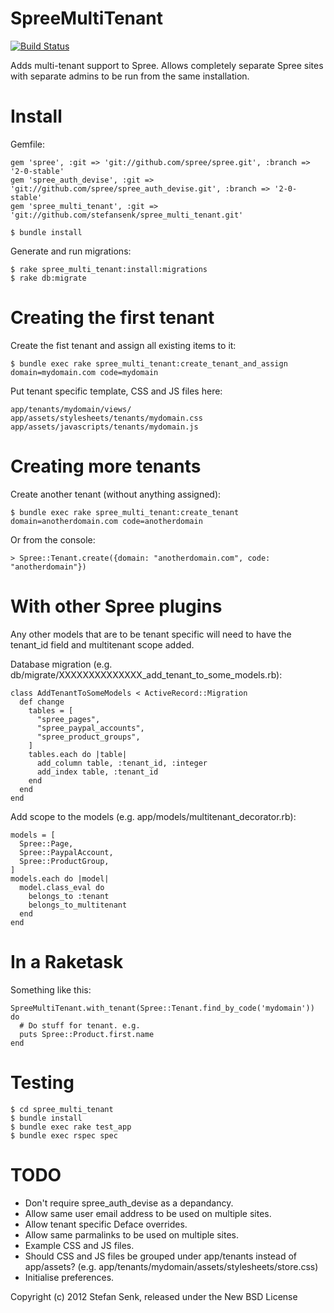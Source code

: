 SpreeMultiTenant
================

[![Build Status](https://travis-ci.org/stefansenk/spree_multi_tenant.png?branch=master)](https://travis-ci.org/stefansenk/spree_multi_tenant)

Adds multi-tenant support to Spree. Allows completely separate Spree sites with separate admins to be run from the same installation.


Install
=======

Gemfile:

    gem 'spree', :git => 'git://github.com/spree/spree.git', :branch => '2-0-stable'
    gem 'spree_auth_devise', :git => 'git://github.com/spree/spree_auth_devise.git', :branch => '2-0-stable'
    gem 'spree_multi_tenant', :git => 'git://github.com/stefansenk/spree_multi_tenant.git'

    $ bundle install


Generate and run migrations:

    $ rake spree_multi_tenant:install:migrations
    $ rake db:migrate
    

Creating the first tenant
=========================

Create the fist tenant and assign all existing items to it:

    $ bundle exec rake spree_multi_tenant:create_tenant_and_assign domain=mydomain.com code=mydomain
    

Put tenant specific template, CSS and JS files here:

    app/tenants/mydomain/views/
    app/assets/stylesheets/tenants/mydomain.css
    app/assets/javascripts/tenants/mydomain.js


Creating more tenants
=====================

Create another tenant (without anything assigned):

    $ bundle exec rake spree_multi_tenant:create_tenant domain=anotherdomain.com code=anotherdomain

Or from the console:

    > Spree::Tenant.create({domain: "anotherdomain.com", code: "anotherdomain"})


With other Spree plugins
========================

Any other models that are to be tenant specific will need to have the tenant\_id field and multitenant scope added. 

Database migration (e.g. db/migrate/XXXXXXXXXXXXXX_add_tenant_to_some_models.rb):

    class AddTenantToSomeModels < ActiveRecord::Migration
      def change
        tables = [
          "spree_pages",
          "spree_paypal_accounts",
          "spree_product_groups",
        ]
        tables.each do |table|
          add_column table, :tenant_id, :integer
          add_index table, :tenant_id
        end
      end
    end

Add scope to the models (e.g. app/models/multitenant_decorator.rb):
    
    models = [
      Spree::Page,
      Spree::PaypalAccount,
      Spree::ProductGroup,
    ]
    models.each do |model|
      model.class_eval do
        belongs_to :tenant
        belongs_to_multitenant
      end
    end


In a Raketask
=============

Something like this:

    SpreeMultiTenant.with_tenant(Spree::Tenant.find_by_code('mydomain')) do
      # Do stuff for tenant. e.g.
      puts Spree::Product.first.name
    end


Testing
=======

    $ cd spree_multi_tenant
    $ bundle install
    $ bundle exec rake test_app
    $ bundle exec rspec spec


TODO
====

- Don't require spree_auth_devise as a depandancy.
- Allow same user email address to be used on multiple sites.
- Allow tenant specific Deface overrides.
- Allow same parmalinks to be used on multiple sites.
- Example CSS and JS files.
- Should CSS and JS files be grouped under app/tenants instead of app/assets? (e.g. app/tenants/mydomain/assets/stylesheets/store.css)
- Initialise preferences.


Copyright (c) 2012 Stefan Senk, released under the New BSD License
